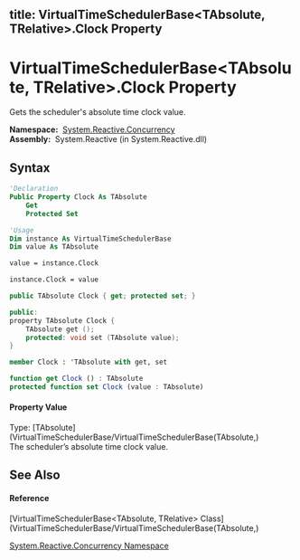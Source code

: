 title: VirtualTimeSchedulerBase<TAbsolute, TRelative>.Clock Property
---
# VirtualTimeSchedulerBase\<TAbsolute, TRelative\>.Clock Property

Gets the scheduler's absolute time clock value.

**Namespace:**  [System.Reactive.Concurrency](System.Reactive.Concurrency/System.Reactive.Concurrency)  
**Assembly:**  System.Reactive (in System.Reactive.dll)

## Syntax

```vb
'Declaration
Public Property Clock As TAbsolute
    Get
    Protected Set
```

```vb
'Usage
Dim instance As VirtualTimeSchedulerBase
Dim value As TAbsolute

value = instance.Clock

instance.Clock = value
```

```csharp
public TAbsolute Clock { get; protected set; }
```

```c++
public:
property TAbsolute Clock {
    TAbsolute get ();
    protected: void set (TAbsolute value);
}
```

```fsharp
member Clock : 'TAbsolute with get, set
```

```javascript
function get Clock () : TAbsolute
protected function set Clock (value : TAbsolute)
```

#### Property Value

Type: [TAbsolute](VirtualTimeSchedulerBase/VirtualTimeSchedulerBase(TAbsolute,)  
The scheduler’s absolute time clock value.

## See Also

#### Reference

[VirtualTimeSchedulerBase\<TAbsolute, TRelative\> Class](VirtualTimeSchedulerBase/VirtualTimeSchedulerBase(TAbsolute,)

[System.Reactive.Concurrency Namespace](System.Reactive.Concurrency/System.Reactive.Concurrency)





